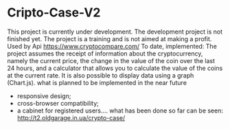 # Cripto-Case-V2
This project is currently under development. The development project is not finished yet.
The project is a training and is not aimed at making a profit. Used by Api https://www.cryptocompare.com/
To date, implemented:
The project assumes the receipt of information about the cryptocurrency, namely the current price, the change in the value of the coin over the last 24 hours, and a calculator that allows you to calculate the value of the coins at the current rate. It is also possible to display data using a graph (Chart.js).
what is planned to be implemented in the near future
 - responsive design;
 - cross-browser compatibility;
 - a cabinet for registered users....
what has been done so far can be seen:
http://t2.oldgarage.in.ua/crypto-case/
